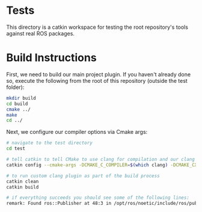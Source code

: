 # Tests

This directory is a catkin workspace for testing the root repository's tools against real ROS packages.

# Build Instructions

First, we need to build our main project plugin. If you haven't already done so, execute the following from the root of this repository (outside the test folder):

```bash
mkdir build
cd build
cmake ../
make
cd ../
```

Next, we configure our compiler options via Cmake args:

```bash
# navigate to the test directory
cd test

# tell catkin to tell CMake to use clang for compilation and our clang plugin
catkin config --cmake-args -DCMAKE_C_COMPILER=$(which clang) -DCMAKE_CXX_COMPILER=$(which clang++) -DCMAKE_C_FLAGS="-Xclang -load -Xclang /workspace/build/libFindROSPrimitivesPlugin.so -Xclang -add-plugin -Xclang find-ros-primitives" -DCMAKE_CXX_FLAGS="-Xclang -load -Xclang /workspace/build/libFindROSPrimitivesPlugin.so -Xclang -add-plugin -Xclang find-ros-primitives"
```

```bash
# to run custom clang plugin as part of the build process
catkin clean 
catkin build 

# if everything succeeds you should see some of the following lines:
remark: Found ros::Publisher at 48:3 in /opt/ros/noetic/include/ros/publisher.h
```
